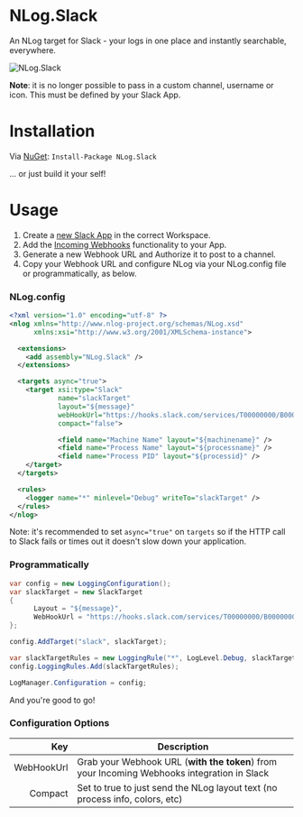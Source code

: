 NLog.Slack
==========
An NLog target for Slack - your logs in one place and instantly searchable, everywhere.

![NLog.Slack](http://i.imgur.com/xRlfNrN.png)

**Note**: it is no longer possible to pass in a custom channel, username or icon. This must be defined by your Slack App.

Installation
============
Via [NuGet](https://www.nuget.org/packages/NLog.Slack/): ```Install-Package NLog.Slack```

... or just build it your self!

Usage
=====
1. Create a [new Slack App](https://api.slack.com/apps?new_app=1) in the correct Workspace.
2. Add the [Incoming Webhooks](https://api.slack.com/apps/AGNC720HF/incoming-webhooks?) functionality to your App.
3. Generate a new Webhook URL and Authorize it to post to a channel.
4. Copy your Webhook URL and configure NLog via your NLog.config file or programmatically, as below.

### NLog.config

```xml
<?xml version="1.0" encoding="utf-8" ?>
<nlog xmlns="http://www.nlog-project.org/schemas/NLog.xsd"
      xmlns:xsi="http://www.w3.org/2001/XMLSchema-instance">

  <extensions>
    <add assembly="NLog.Slack" />
  </extensions>

  <targets async="true">
    <target xsi:type="Slack"
            name="slackTarget"
            layout="${message}"
            webHookUrl="https://hooks.slack.com/services/T00000000/B00000000/XXXXXXXXXXXXXXXXXXXXXXXX"
            compact="false">

			<field name="Machine Name" layout="${machinename}" />
			<field name="Process Name" layout="${processname}" />
			<field name="Process PID" layout="${processid}" />
	</target>
  </targets>

  <rules>
    <logger name="*" minlevel="Debug" writeTo="slackTarget" />
  </rules>
</nlog>
```

Note: it's recommended to set ```async="true"``` on `targets` so if the HTTP call to Slack fails or times out it doesn't slow down your application.

### Programmatically 

```c#
var config = new LoggingConfiguration();
var slackTarget = new SlackTarget
{
      Layout = "${message}",
      WebHookUrl = "https://hooks.slack.com/services/T00000000/B00000000/XXXXXXXXXXXXXXXXXXXXXXXX",
};

config.AddTarget("slack", slackTarget);

var slackTargetRules = new LoggingRule("*", LogLevel.Debug, slackTarget);
config.LoggingRules.Add(slackTargetRules);

LogManager.Configuration = config;
```

And you're good to go!

### Configuration Options

Key        | Description
----------:| -----------
WebHookUrl | Grab your Webhook URL (__with the token__) from your Incoming Webhooks integration in Slack
Compact    | Set to true to just send the NLog layout text (no process info, colors, etc)
